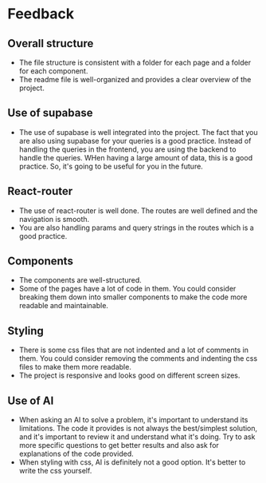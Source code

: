 # Feedback

## Overall structure
- The file structure is consistent with a folder for each page and a folder for each component.
- The readme file is well-organized and provides a clear overview of the project.

## Use of supabase
- The use of supabase is well integrated into the project. The fact that you are also using supabase for your queries is a good practice. Instead of handling the queries in the frontend, you are using the backend to handle the queries. WHen having a large amount of data, this is a good practice. So, it's going to be useful for you in the future.

## React-router
- The use of react-router is well done. The routes are well defined and the navigation is smooth. 
- You are also handling params and query strings in the routes which is a good practice.

## Components
- The components are well-structured.
- Some of the pages have a lot of code in them. You could consider breaking them down into smaller components to make the code more readable and maintainable.

## Styling
- There is some css files that are not indented and a lot of comments in them. You could consider removing the comments and indenting the css files to make them more readable.
- The project is responsive and looks good on different screen sizes. 

## Use of AI
- When asking an AI to solve a problem, it's important to understand its limitations. The code it provides is not always the best/simplest solution, and it's important to review it and understand what it's doing. Try to ask more specific questions to get better results and also ask for explanations of the code provided.
- When styling with css, AI is definitely not a good option. It's better to write the css yourself. 